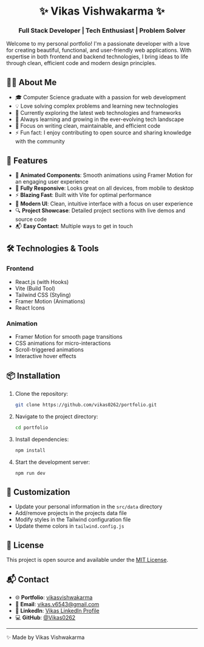 <div align="center">
  <h1>✨ Vikas Vishwakarma ✨</h1>
  <h3>Full Stack Developer | Tech Enthusiast | Problem Solver</h3>
</div>

Welcome to my personal portfolio! I'm a passionate developer with a love for creating beautiful, functional, and user-friendly web applications. With expertise in both frontend and backend technologies, I bring ideas to life through clean, efficient code and modern design principles.

## 👨‍💻 About Me

- 🎓 Computer Science graduate with a passion for web development
- 💡 Love solving complex problems and learning new technologies
- 🚀 Currently exploring the latest web technologies and frameworks
- 🌱 Always learning and growing in the ever-evolving tech landscape
- 🎯 Focus on writing clean, maintainable, and efficient code
- ⚡ Fun fact: I enjoy contributing to open source and sharing knowledge with the community

## 🚀 Features

- 💫 **Animated Components**: Smooth animations using Framer Motion for an engaging user experience
- 📱 **Fully Responsive**: Looks great on all devices, from mobile to desktop
- ⚡ **Blazing Fast**: Built with Vite for optimal performance
- 🎨 **Modern UI**: Clean, intuitive interface with a focus on user experience
- 🔍 **Project Showcase**: Detailed project sections with live demos and source code
- 📬 **Easy Contact**: Multiple ways to get in touch

## 🛠️ Technologies & Tools

### Frontend
- React.js (with Hooks)
- Vite (Build Tool)
- Tailwind CSS (Styling)
- Framer Motion (Animations)
- React Icons

### Animation
- Framer Motion for smooth page transitions
- CSS animations for micro-interactions
- Scroll-triggered animations
- Interactive hover effects

## 📦 Installation

1. Clone the repository:
   ```bash
   git clone https://github.com/vikas0262/portfolio.git
   ```
2. Navigate to the project directory:
   ```bash
   cd portfolio
   ```
3. Install dependencies:
   ```bash
   npm install
   ```
4. Start the development server:
   ```bash
   npm run dev
   ```

## 🎨 Customization

- Update your personal information in the `src/data` directory
- Add/remove projects in the projects data file
- Modify styles in the Tailwind configuration file
- Update theme colors in `tailwind.config.js`

## 📝 License

This project is open source and available under the [MIT License](LICENSE).

## 📬 Contact

- 🌐 **Portfolio**: [vikasvishwakarma](http://vikas-vishwakarma.vercel.app/)
- 📧 **Email**: vikas.v6543@gmail.com
- 💼 **LinkedIn**: [Vikas LinkedIn Profile](https://www.linkedin.com/in/vikasvishwakarma262/)
- 💻 **GitHub**: [@Vikas0262](https://github.com/vikas0262)

---

✨ Made by Vikas Vishwakarma
